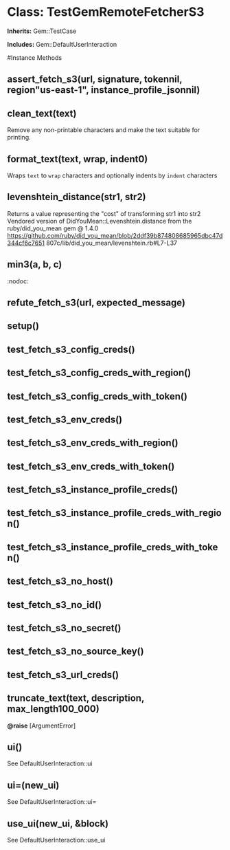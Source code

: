 # Class: TestGemRemoteFetcherS3
**Inherits:** Gem::TestCase
    
**Includes:** Gem::DefaultUserInteraction
  




#Instance Methods
## assert_fetch_s3(url, signature, tokennil, region"us-east-1", instance_profile_jsonnil) [](#method-i-assert_fetch_s3)

## clean_text(text) [](#method-i-clean_text)
Remove any non-printable characters and make the text suitable for printing.

## format_text(text, wrap, indent0) [](#method-i-format_text)
Wraps `text` to `wrap` characters and optionally indents by `indent`
characters

## levenshtein_distance(str1, str2) [](#method-i-levenshtein_distance)
Returns a value representing the "cost" of transforming str1 into str2
Vendored version of DidYouMean::Levenshtein.distance from the
ruby/did_you_mean gem @ 1.4.0
https://github.com/ruby/did_you_mean/blob/2ddf39b874808685965dbc47d344cf6c7651
807c/lib/did_you_mean/levenshtein.rb#L7-L37

## min3(a, b, c) [](#method-i-min3)
:nodoc:

## refute_fetch_s3(url, expected_message) [](#method-i-refute_fetch_s3)

## setup() [](#method-i-setup)

## test_fetch_s3_config_creds() [](#method-i-test_fetch_s3_config_creds)

## test_fetch_s3_config_creds_with_region() [](#method-i-test_fetch_s3_config_creds_with_region)

## test_fetch_s3_config_creds_with_token() [](#method-i-test_fetch_s3_config_creds_with_token)

## test_fetch_s3_env_creds() [](#method-i-test_fetch_s3_env_creds)

## test_fetch_s3_env_creds_with_region() [](#method-i-test_fetch_s3_env_creds_with_region)

## test_fetch_s3_env_creds_with_token() [](#method-i-test_fetch_s3_env_creds_with_token)

## test_fetch_s3_instance_profile_creds() [](#method-i-test_fetch_s3_instance_profile_creds)

## test_fetch_s3_instance_profile_creds_with_region() [](#method-i-test_fetch_s3_instance_profile_creds_with_region)

## test_fetch_s3_instance_profile_creds_with_token() [](#method-i-test_fetch_s3_instance_profile_creds_with_token)

## test_fetch_s3_no_host() [](#method-i-test_fetch_s3_no_host)

## test_fetch_s3_no_id() [](#method-i-test_fetch_s3_no_id)

## test_fetch_s3_no_secret() [](#method-i-test_fetch_s3_no_secret)

## test_fetch_s3_no_source_key() [](#method-i-test_fetch_s3_no_source_key)

## test_fetch_s3_url_creds() [](#method-i-test_fetch_s3_url_creds)

## truncate_text(text, description, max_length100_000) [](#method-i-truncate_text)

**@raise** [ArgumentError] 

## ui() [](#method-i-ui)
See DefaultUserInteraction::ui

## ui=(new_ui) [](#method-i-ui=)
See DefaultUserInteraction::ui=

## use_ui(new_ui, &block) [](#method-i-use_ui)
See DefaultUserInteraction::use_ui


